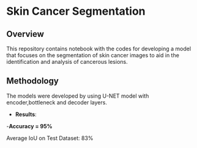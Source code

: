 # Skin Cancer Segmentation 

## Overview

This repository contains notebook with the codes for developing a model that focuses on the segmentation of skin cancer images to aid in the identification and analysis of cancerous lesions.

## Methodology

The models were developed by using U-NET model with encoder,bottleneck and decoder layers.

- **Results**:

-**Accuracy = 95%**

Average IoU on Test Dataset: 83%


